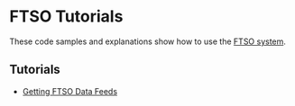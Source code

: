 # FTSO Tutorials

These code samples and explanations show how to use the [FTSO system](../../../tech/ftso.md).

## Tutorials

* [Getting FTSO Data Feeds](./getting-data-feeds.md)
